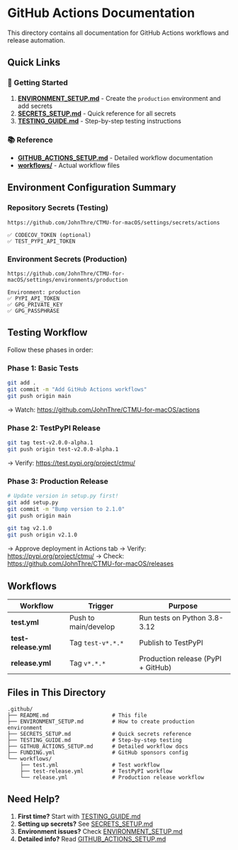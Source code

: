 # GitHub Actions Documentation

This directory contains all documentation for GitHub Actions workflows and release automation.

## Quick Links

### 🚀 Getting Started
1. **[ENVIRONMENT_SETUP.md](ENVIRONMENT_SETUP.md)** - Create the `production` environment and add secrets
2. **[SECRETS_SETUP.md](SECRETS_SETUP.md)** - Quick reference for all secrets
3. **[TESTING_GUIDE.md](TESTING_GUIDE.md)** - Step-by-step testing instructions

### 📚 Reference
- **[GITHUB_ACTIONS_SETUP.md](GITHUB_ACTIONS_SETUP.md)** - Detailed workflow documentation
- **[workflows/](workflows/)** - Actual workflow files

## Environment Configuration Summary

### Repository Secrets (Testing)
```
https://github.com/JohnThre/CTMU-for-macOS/settings/secrets/actions

✅ CODECOV_TOKEN (optional)
✅ TEST_PYPI_API_TOKEN
```

### Environment Secrets (Production)
```
https://github.com/JohnThre/CTMU-for-macOS/settings/environments/production

Environment: production
✅ PYPI_API_TOKEN
✅ GPG_PRIVATE_KEY
✅ GPG_PASSPHRASE
```

## Testing Workflow

Follow these phases in order:

### Phase 1: Basic Tests
```bash
git add .
git commit -m "Add GitHub Actions workflows"
git push origin main
```
→ Watch: https://github.com/JohnThre/CTMU-for-macOS/actions

### Phase 2: TestPyPI Release
```bash
git tag test-v2.0.0-alpha.1
git push origin test-v2.0.0-alpha.1
```
→ Verify: https://test.pypi.org/project/ctmu/

### Phase 3: Production Release
```bash
# Update version in setup.py first!
git add setup.py
git commit -m "Bump version to 2.1.0"
git push origin main

git tag v2.1.0
git push origin v2.1.0
```
→ Approve deployment in Actions tab
→ Verify: https://pypi.org/project/ctmu/
→ Check: https://github.com/JohnThre/CTMU-for-macOS/releases

## Workflows

| Workflow | Trigger | Purpose |
|----------|---------|---------|
| **test.yml** | Push to main/develop | Run tests on Python 3.8-3.12 |
| **test-release.yml** | Tag `test-v*.*.*` | Publish to TestPyPI |
| **release.yml** | Tag `v*.*.*` | Production release (PyPI + GitHub) |

## Files in This Directory

```
.github/
├── README.md                    # This file
├── ENVIRONMENT_SETUP.md         # How to create production environment
├── SECRETS_SETUP.md             # Quick secrets reference
├── TESTING_GUIDE.md             # Step-by-step testing
├── GITHUB_ACTIONS_SETUP.md      # Detailed workflow docs
├── FUNDING.yml                  # GitHub sponsors config
└── workflows/
    ├── test.yml                 # Test workflow
    ├── test-release.yml         # TestPyPI workflow
    └── release.yml              # Production release workflow
```

## Need Help?

1. **First time?** Start with [TESTING_GUIDE.md](TESTING_GUIDE.md)
2. **Setting up secrets?** See [SECRETS_SETUP.md](SECRETS_SETUP.md)
3. **Environment issues?** Check [ENVIRONMENT_SETUP.md](ENVIRONMENT_SETUP.md)
4. **Detailed info?** Read [GITHUB_ACTIONS_SETUP.md](GITHUB_ACTIONS_SETUP.md)
